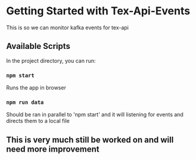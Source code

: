 # Getting Started with Tex-Api-Events

This is so we can monitor kafka events for tex-api

## Available Scripts

In the project directory, you can run:

### `npm start`

Runs the app in browser

### `npm run data`

Should be ran in parallel to 'npm start' and it will listening for events and directs them to a local file

## This is very much still be worked on and will need more improvement
